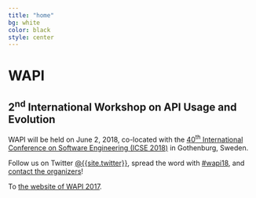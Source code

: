 ```yaml
---
title: "home"
bg: white
color: black
style: center
---
```


<style>
#intro h1 {
  color: black;
  font-weight: bold;
}
#intro h2 {
  color: black;
}
</style>

<span class="fa-stack subtlecircle" style="font-size:100px; background:rgba(255,166,0,0.1)">
  <i class="fa fa-circle fa-stack-2x text-white"></i>
  <i class="fa fa-puzzle-piece fa-stack-1x text-orange"></i>
</span>

# WAPI

## 2<sup>nd</sup> International Workshop on API Usage and Evolution

WAPI will be held on June 2, 2018, co-located with the [40<sup>th</sup> International Conference on Software Engineering (ICSE 2018)](http://icse2018.org) in Gothenburg, Sweden.

Follow us on Twitter [@{{site.twitter}}](https://twitter.com/{{site.twitter}}), spread the word with  [#wapi18](https://twitter.com/hashtag/wapi18?src=hash), and [contact the organizers](mailto:{{site.orga-mail}})!

To [the website of WAPI 2017](/2017/).
